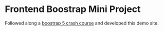 # Frontend Boostrap Mini Project

Followed along a [boostrap 5 crash course](https://www.youtube.com/watch?v=4sosXZsdy-s&t=8s) and developed this demo site.
